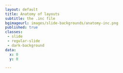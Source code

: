 ```yaml
---
layout: default
title: Anatomy of layouts
subtitle: the .inc file
bgimageurl: images/slide-backgrounds/anatomy-inc.png
published: true
classes:
 - slide
 - regular-slide
 - dark-background
data:
  x: 0
  y: 0

---
```


